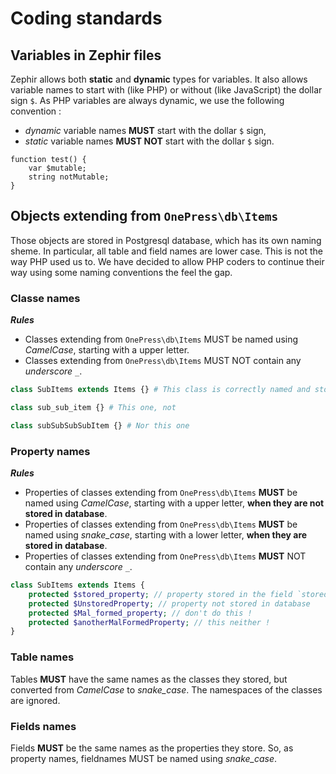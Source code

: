 # Coding standards

## Variables in Zephir files

Zephir allows both **static** and **dynamic** types for variables. It also allows variable names to start with (like PHP) or without (like JavaScript) the dollar sign `$`. As PHP variables are always dynamic, we use the following convention :

* _dynamic_ variable names **MUST** start with the dollar `$` sign,
* _static_ variable names **MUST NOT** start with the dollar `$` sign.

``` zephi
function test() {
	var $mutable;
	string notMutable;
}
```



## Objects extending from `OnePress\db\Items`

Those objects are stored in Postgresql database, which has its own naming sheme.
In particular, all table and field names are lower case. This is not the way
PHP used us to. We have decided to allow PHP coders to continue their way
using some naming conventions the feel the gap.

### Classe names

**_Rules_**

* Classes extending from `OnePress\db\Items` MUST be named using _CamelCase_,
starting with a upper letter.
* Classes extending from `OnePress\db\Items` MUST NOT contain any _underscore_ `_`.

```php
class SubItems extends Items {} # This class is correctly named and stored in the table `sub_items`

class sub_sub_item {} # This one, not

class subSubSubSubItem {} # Nor this one
```

### Property names

**_Rules_**

* Properties of classes extending from `OnePress\db\Items` **MUST** be named using _CamelCase_,
starting with a upper letter, **when they are not stored in database**.
* Properties of classes extending from `OnePress\db\Items` **MUST** be named using _snake\_case_,
starting with a lower letter, **when they are stored in database**.
* Properties of classes extending from `OnePress\db\Items` **MUST** NOT contain any _underscore_ `_`.

```php
class SubItems extends Items {
	protected $stored_property; // property stored in the field `stored_property`
	protected $UnstoredProperty; // property not stored in database
	protected $Mal_formed_property; // don't do this !
	protected $anotherMalFormedProperty; // this neither !
}

```

### Table names

Tables **MUST** have the same names as the classes they stored, but converted
from _CamelCase_ to _snake\_case_.
The namespaces of the classes are ignored.

### Fields names

Fields **MUST** be the same names as the properties they store.
So, as property names, fieldnames MUST be named using _snake\_case_.
